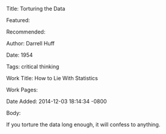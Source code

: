 Title: Torturing the Data

Featured: 

Recommended: 

Author: Darrell Huff

Date: 1954

Tags: critical thinking

Work Title: How to Lie With Statistics

Work Pages:  

Date Added: 2014-12-03 18:14:34 -0800

Body:

If you torture the data long enough, it will confess to anything.


